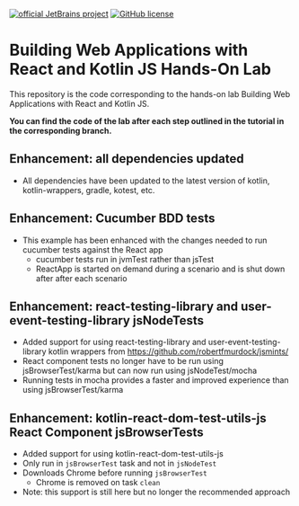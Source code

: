 [![official JetBrains project](https://jb.gg/badges/official.svg)](https://confluence.jetbrains.com/display/ALL/JetBrains+on+GitHub)
[![GitHub license](https://img.shields.io/badge/license-Apache%20License%202.0-blue.svg?style=flat)](https://www.apache.org/licenses/LICENSE-2.0)

# Building Web Applications with React and Kotlin JS Hands-On Lab

This repository is the code corresponding to the hands-on lab Building Web Applications with React and Kotlin JS.

**You can find the code of the lab after each step outlined in the tutorial in the corresponding branch.**

## Enhancement: all dependencies updated

* All dependencies have been updated to the latest version of kotlin, kotlin-wrappers, gradle, kotest, etc.

## Enhancement: Cucumber BDD tests

* This example has been enhanced with the changes needed to run cucumber tests against the React app 
  - cucumber tests run in jvmTest rather than jsTest
  - ReactApp is started on demand during a scenario and is shut down after after each scenario

## Enhancement: react-testing-library and user-event-testing-library jsNodeTests

* Added support for using react-testing-library and user-event-testing-library kotlin wrappers from https://github.com/robertfmurdock/jsmints/
* React component tests no longer have to be run using jsBrowserTest/karma but can now run using jsNodeTest/mocha
* Running tests in mocha provides a faster and improved experience than using jsBrowserTest/karma

## Enhancement: kotlin-react-dom-test-utils-js React Component jsBrowserTests

* Added support for using kotlin-react-dom-test-utils-js
* Only run in `jsBrowserTest` task and not in `jsNodeTest`
* Downloads Chrome before running `jsBrowserTest`
  * Chrome is removed on task `clean`
* Note: this support is still here but no longer the recommended approach
